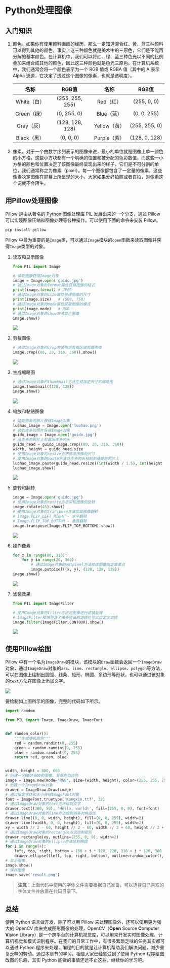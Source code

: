 # Python处理图像

## 入门知识

1.  颜色。如果你有使用颜料画画的经历，那么一定知道混合红、黄、蓝三种颜料可以得到其他的颜色，事实上这三种颜色就是美术中的三原色，它们是不能再分解的基本颜色。在计算机中，我们可以将红、绿、蓝三种色光以不同的比例叠加来组合成其他的颜色，因此这三种颜色就是色光三原色。在计算机系统中，我们通常会将一个颜色表示为一个 RGB 值或 RGBA 值（其中的 A 表示 Alpha 通道，它决定了透过这个图像的像素，也就是透明度）。

    |    名称    |       RGB值      |     名称    |      RGB值     |
    | :------: | :-------------: | :-------: | :-----------: |
    | White（白） | (255, 255, 255) |   Red（红）  |  (255, 0, 0)  |
    | Green（绿） |   (0, 255, 0)   |  Blue（蓝）  |  (0, 0, 255)  |
    |  Gray（灰） | (128, 128, 128) | Yellow（黄） | (255, 255, 0) |
    | Black（黑） |    (0, 0, 0)    | Purple（紫） | (128, 0, 128) |
2. 像素。对于一个由数字序列表示的图像来说，最小的单位就是图像上单一颜色的小方格，这些小方块都有一个明确的位置和被分配的色彩数值，而这些一小方格的颜色和位置决定了该图像最终呈现出来的样子，它们是不可分割的单位，我们通常称之为像素（pixel）。每一个图像都包含了一定量的像素，这些像素决定图像在屏幕上所呈现的大小，大家如果爱好拍照或者自拍，对像素这个词就不会陌生。

## 用Pillow处理图像

Pillow 是由从著名的 Python 图像处理库 PIL 发展出来的一个分支，通过 Pillow 可以实现图像压缩和图像处理等各种操作。可以使用下面的命令来安装 Pillow。

```shell
pip install pillow
```

Pillow 中最为重要的是`Image`类，可以通过`Image`模块的`open`函数来读取图像并获得`Image`类型的对象。

1.  读取和显示图像

    ```python
    from PIL import Image

    # 读取图像获得Image对象
    image = Image.open('guido.jpg')
    # 通过Image对象的format属性获得图像的格式
    print(image.format) # JPEG
    # 通过Image对象的size属性获得图像的尺寸
    print(image.size)   # (500, 750)
    # 通过Image对象的mode属性获取图像的模式
    print(image.mode)   # RGB
    # 通过Image对象的show方法显示图像
    image.show()
    ```

    ![](../.gitbook/assets/20210803202628.png)
2.  剪裁图像

    ```python
    # 通过Image对象的crop方法指定剪裁区域剪裁图像
    image.crop((80, 20, 310, 360)).show()
    ```

    ![](../.gitbook/assets/20210803202701.png)
3.  生成缩略图

    ```python
    # 通过Image对象的thumbnail方法生成指定尺寸的缩略图
    image.thumbnail((128, 128))
    image.show()
    ```

    ![](../.gitbook/assets/20210803202722.png)
4.  缩放和黏贴图像

    ```python
    # 读取骆昊的照片获得Image对象
    luohao_image = Image.open('luohao.png')
    # 读取吉多的照片获得Image对象
    guido_image = Image.open('guido.jpg')
    # 从吉多的照片上剪裁出吉多的头
    guido_head = guido_image.crop((80, 20, 310, 360))
    width, height = guido_head.size
    # 使用Image对象的resize方法修改图像的尺寸
    # 使用Image对象的paste方法将吉多的头粘贴到骆昊的照片上
    luohao_image.paste(guido_head.resize((int(width / 1.5), int(height / 1.5))), (172, 40))
    luohao_image.show()
    ```

    ![](../.gitbook/assets/20210803202749.png)
5.  旋转和翻转

    ```python
    image = Image.open('guido.jpg')
    # 使用Image对象的rotate方法实现图像的旋转
    image.rotate(45).show()
    # 使用Image对象的transpose方法实现图像翻转
    # Image.FLIP_LEFT_RIGHT - 水平翻转
    # Image.FLIP_TOP_BOTTOM - 垂直翻转
    image.transpose(Image.FLIP_TOP_BOTTOM).show()
    ```

    ![](../.gitbook/assets/20210803202829.png)
6.  操作像素

    ```python
    for x in range(80, 310):
        for y in range(20, 360):
            # 通过Image对象的putpixel方法修改图像指定像素点
            image.putpixel((x, y), (128, 128, 128))
    image.show()
    ```

    ![](../.gitbook/assets/20210803202932.png)
7.  滤镜效果

    ```python
    from PIL import ImageFilter

    # 使用Image对象的filter方法对图像进行滤镜处理
    # ImageFilter模块包含了诸多预设的滤镜也可以自定义滤镜
    image.filter(ImageFilter.CONTOUR).show()
    ```

    ![](../.gitbook/assets/20210803202953.png)

## 使用Pillow绘图

Pillow 中有一个名为`ImageDraw`的模块，该模块的`Draw`函数会返回一个`ImageDraw`对象，通过`ImageDraw`对象的`arc`、`line`、`rectangle`、`ellipse`、`polygon`等方法，可以在图像上绘制出圆弧、线条、矩形、椭圆、多边形等形状，也可以通过该对象的`text`方法在图像上添加文字。

![](../.gitbook/assets/20210803203016.png)

要绘制如上图所示的图像，完整的代码如下所示。

```python
import random

from PIL import Image, ImageDraw, ImageFont


def random_color():
    """生成随机颜色"""
    red = random.randint(0, 255)
    green = random.randint(0, 255)
    blue = random.randint(0, 255)
    return red, green, blue


width, height = 800, 600
# 创建一个800*600的图像，背景色为白色
image = Image.new(mode='RGB', size=(width, height), color=(255, 255, 255))
# 创建一个ImageDraw对象
drawer = ImageDraw.Draw(image)
# 通过指定字体和大小获得ImageFont对象
font = ImageFont.truetype('Kongxin.ttf', 32)
# 通过ImageDraw对象的text方法绘制文字
drawer.text((300, 50), 'Hello, world!', fill=(255, 0, 0), font=font)
# 通过ImageDraw对象的line方法绘制两条对角直线
drawer.line((0, 0, width, height), fill=(0, 0, 255), width=2)
drawer.line((width, 0, 0, height), fill=(0, 0, 255), width=2)
xy = width // 2 - 60, height // 2 - 60, width // 2 + 60, height // 2 + 60
# 通过ImageDraw对象的rectangle方法绘制矩形
drawer.rectangle(xy, outline=(255, 0, 0), width=2)
# 通过ImageDraw对象的ellipse方法绘制椭圆
for i in range(4):
    left, top, right, bottom = 150 + i * 120, 220, 310 + i * 120, 380
    drawer.ellipse((left, top, right, bottom), outline=random_color(), width=8)
# 显示图像
image.show()
# 保存图像
image.save('result.png')
```

> **注意**：上面代码中使用的字体文件需要根据自己准备，可以选择自己喜欢的字体文件并放置在代码目录下。

## 总结

使用 Python 语言做开发，除了可以用 Pillow 来处理图像外，还可以使用更为强大的 OpenCV 库来完成图形图像的处理，OpenCV（**Open** Source **C**omputer **V**ision Library）是一个跨平台的计算机视觉库，可以用来开发实时图像处理、计算机视觉和模式识别程序。在我们的日常工作中，有很多繁琐乏味的任务其实都可以通过 Python 程序来处理，编程的目的就是让计算机帮助我们解决问题，减少重复乏味的劳动。通过本章节的学习，相信大家已经感受到了使用 Python 程序绘图改图的乐趣，其实 Python 能做的事情还远不止这些，继续你的学习吧。
